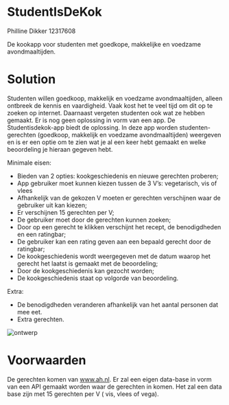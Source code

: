 # StudentIsDeKok 
Philline Dikker 12317608

De kookapp voor studenten met goedkope, makkelijke en voedzame avondmaaltijden. 

# Solution 
Studenten willen goedkoop, makkelijk en voedzame avondmaaltijden, alleen ontbreek de kennis en vaardigheid. Vaak kost het te veel tijd om dit op te zoeken op internet. Daarnaast vergeten studenten ook wat ze hebben gemaakt. Er is nog geen oplossing in vorm van een app. De Studentisdekok-app biedt de oplossing. In deze app worden studenten-gerechten (goedkoop, makkelijk en voedzame avondmaaltijden) weergeven en is er een optie om te zien wat je al een keer hebt gemaakt en welke beoordeling je hieraan gegeven hebt. 

Minimale eisen:
-	Bieden van 2 opties: kookgeschiedenis en nieuwe gerechten proberen;
-	App gebruiker moet kunnen kiezen tussen de 3 V’s: vegetarisch, vis of vlees
-	Afhankelijk van de gekozen V moeten er gerechten verschijnen waar de gebruiker uit kan kiezen;
- Er verschijnen 15 gerechten per V;
-	De gebruiker moet door de gerechten kunnen zoeken;
-	Door op een gerecht te klikken verschijnt het recept, de benodigdheden en een ratingbar;
- De gebruiker kan een rating geven aan een bepaald gerecht door de ratingbar;
-	De kookgeschiedenis wordt weergegeven met de datum waarop het gerecht het laatst is gemaakt met de beoordeling;
-	Door de kookgeschiedenis kan gezocht worden;
-	De kookgeschiedenis staat op volgorde van beoordeling.

Extra:
-	De benodigdheden veranderen afhankelijk van het aantal personen dat mee eet.
- Extra gerechten. 

![ontwerp](https://user-images.githubusercontent.com/43133057/48567161-b3c16a00-e8fc-11e8-968d-9a40754e775c.png)

# Voorwaarden 

De gerechten komen van www.ah.nl. Er zal een eigen data-base in vorm van een API gemaakt worden waar de gerechten in komen. Het zal een data base zijn met 15 gerechten per V ( vis, vlees of vega).   




